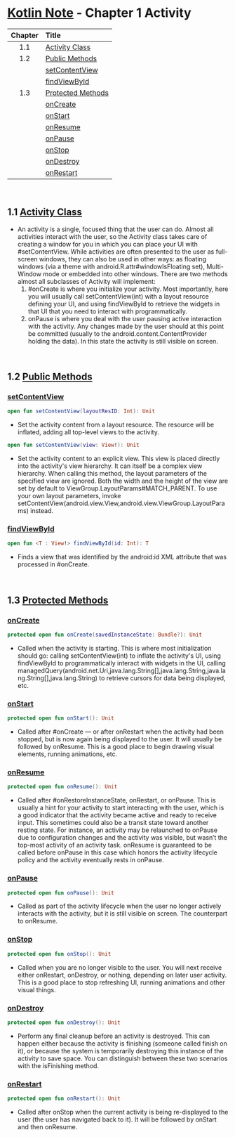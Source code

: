 # [Kotlin Note](../../README.md) - Chapter 1 Activity
| Chapter | Title |
| :-: | :- |
| 1.1 | [Activity Class](#11-activity-class) |
| 1.2 | [Public Methods](#12-public-methods) |
|  | [setContentView](#setcontentview) |
|  | [findViewById](#findviewbyid) |
| 1.3 | [Protected Methods](#13-protected-methods) |
|  | [onCreate](#oncreate) |
|  | [onStart](#onstart) |
|  | [onResume](#onresume) |
|  | [onPause](#onpause) |
|  | [onStop](#onstop) |
|  | [onDestroy](#ondestroy) |
|  | [onRestart](#onrestart) |

<br />

## 1.1 [Activity Class](https://developer.android.com/reference/kotlin/android/app/Activity)
- An activity is a single, focused thing that the user can do. Almost all activities interact with the user, so the Activity class takes care of creating a window for you in which you can place your UI with #setContentView. While activities are often presented to the user as full-screen windows, they can also be used in other ways: as floating windows (via a theme with android.R.attr#windowIsFloating set), Multi-Window mode or embedded into other windows. There are two methods almost all subclasses of Activity will implement:
    1. #onCreate is where you initialize your activity. Most importantly, here you will usually call setContentView(int) with a layout resource defining your UI, and using findViewById to retrieve the widgets in that UI that you need to interact with programmatically.
    2. onPause is where you deal with the user pausing active interaction with the activity. Any changes made by the user should at this point be committed (usually to the android.content.ContentProvider holding the data). In this state the activity is still visible on screen.

<br />

## 1.2 [Public Methods](https://developer.android.com/reference/kotlin/android/app/Activity#public-methods)
### [setContentView](https://developer.android.com/reference/kotlin/android/app/Activity#setcontentview)
```kotlin
open fun setContentView(layoutResID: Int): Unit
```
- Set the activity content from a layout resource. The resource will be inflated, adding all top-level views to the activity.

```kotlin
open fun setContentView(view: View!): Unit
```
- Set the activity content to an explicit view. This view is placed directly into the activity's view hierarchy. It can itself be a complex view hierarchy. When calling this method, the layout parameters of the specified view are ignored. Both the width and the height of the view are set by default to ViewGroup.LayoutParams#MATCH_PARENT. To use your own layout parameters, invoke setContentView(android.view.View,android.view.ViewGroup.LayoutParams) instead.

### [findViewById](https://developer.android.com/reference/kotlin/android/app/Activity#findviewbyid)
```kotlin
open fun <T : View!> findViewById(id: Int): T
```
- Finds a view that was identified by the android:id XML attribute that was processed in #onCreate.

<br />

## 1.3 [Protected Methods](https://developer.android.com/reference/kotlin/android/app/Activity#protected-methods)
### [onCreate](https://developer.android.com/reference/kotlin/android/app/Activity#oncreate_1)
```kotlin
protected open fun onCreate(savedInstanceState: Bundle?): Unit
```
- Called when the activity is starting. This is where most initialization should go: calling setContentView(int) to inflate the activity's UI, using findViewById to programmatically interact with widgets in the UI, calling managedQuery(android.net.Uri,java.lang.String[],java.lang.String,java.lang.String[],java.lang.String) to retrieve cursors for data being displayed, etc.

### [onStart](https://developer.android.com/reference/kotlin/android/app/Activity#onstart)
```kotlin
protected open fun onStart(): Unit
```
- Called after #onCreate — or after onRestart when the activity had been stopped, but is now again being displayed to the user. It will usually be followed by onResume. This is a good place to begin drawing visual elements, running animations, etc.

### [onResume](https://developer.android.com/reference/kotlin/android/app/Activity#onresume)
```kotlin
protected open fun onResume(): Unit
```
- Called after #onRestoreInstanceState, onRestart, or onPause. This is usually a hint for your activity to start interacting with the user, which is a good indicator that the activity became active and ready to receive input. This sometimes could also be a transit state toward another resting state. For instance, an activity may be relaunched to onPause due to configuration changes and the activity was visible, but wasn’t the top-most activity of an activity task. onResume is guaranteed to be called before onPause in this case which honors the activity lifecycle policy and the activity eventually rests in onPause.

### [onPause](https://developer.android.com/reference/kotlin/android/app/Activity#onpause)
```kotlin
protected open fun onPause(): Unit
```
- Called as part of the activity lifecycle when the user no longer actively interacts with the activity, but it is still visible on screen. The counterpart to onResume.

### [onStop](https://developer.android.com/reference/kotlin/android/app/Activity#onstop)
```kotlin
protected open fun onStop(): Unit
```
- Called when you are no longer visible to the user. You will next receive either onRestart, onDestroy, or nothing, depending on later user activity. This is a good place to stop refreshing UI, running animations and other visual things.

### [onDestroy](https://developer.android.com/reference/kotlin/android/app/Activity#ondestroy)
```kotlin
protected open fun onDestroy(): Unit
```
- Perform any final cleanup before an activity is destroyed. This can happen either because the activity is finishing (someone called finish on it), or because the system is temporarily destroying this instance of the activity to save space. You can distinguish between these two scenarios with the isFinishing method.

### [onRestart](https://developer.android.com/reference/kotlin/android/app/Activity#onrestart)
```kotlin
protected open fun onRestart(): Unit
```
- Called after onStop when the current activity is being re-displayed to the user (the user has navigated back to it). It will be followed by onStart and then onResume.

<br />

